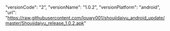 "versionCode": "2",
"versionName": "1.0.2",
"versionPlatform": "android",
"url": "https://raw.githubusercontent.com/louwy001/shoujidaiyu_android_update/master/Shoujidaiyu_release_1.0.2.apk"